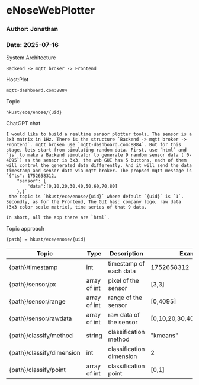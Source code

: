# eNoseWebPlotter
### Author: Jonathan
### Date: 2025-07-16


System Architecture
```
Backend -> mqtt broker -> Frontend 
```

Host:Plot 
```
mqtt-dashboard.com:8884
```


Topic
```
hkust/ece/enose/{uid}
```


ChatGPT chat
```
I would like to build a realtime sensor plotter tools. The sensor is a 3x3 matrix in 1Hz. There is the structure `Backend -> mqtt broker -> Frontend`. mqtt broken use `mqtt-dashboard.com:8884`. But for this stage, lets start from simulating random data. First, use `html` and `js` to make a Backend simulator to generate 9 random sensor data (`0-4095`) as the sensor is 3x3. the web GUI has 5 buttons, each of them will control the generated data differently. And it will send the data timestamp and sensor data via mqtt broker. The propsed mqtt message is `{"ts": 1752658312, 
    "sensor": {
        "data":[0,10,20,30,40,50,60,70,80]
    },}`
 the topic is `hkust/ece/enose/{uid}` where default `{uid}` is `1`. Secondly, as for the Frontend, The GUI has: company logo, raw data (3x3 color scale matrix), time series of that 9 data.

In short, all the app there are `html`. 
```

Topic approach 

```
{path} = hkust/ece/enose/{uid}
```

| Topic | Type | Description | Example |
| --- | --- | --- | --- |
| {path}/timestamp | int | timestamp of each data | 1752658312 |
| {path}/sensor/px | array of int | pixel of the sensor | [3,3] |
| {path}/sensor/range | array of int | range of the sensor | [0,4095] |
| {path}/sensor/rawdata | array of int | raw data of the sensor | [0,10,20,30,40,50,60,70,80] |
| {path}/classify/method | string | classification method | "kmeans" |
| {path}/classify/dimension | int | classification dimension | 2 |
| {path}/classify/point | array of int | classification point | [0,1] |